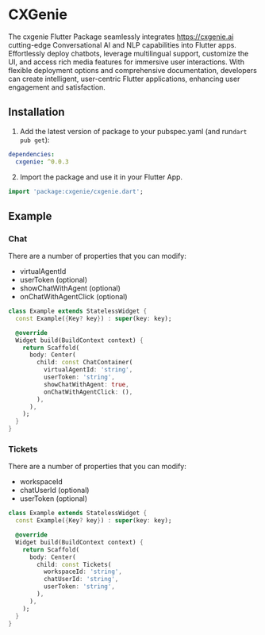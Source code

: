 # CXGenie

The cxgenie Flutter Package seamlessly integrates https://cxgenie.ai cutting-edge Conversational AI and NLP capabilities into Flutter apps. Effortlessly deploy chatbots, leverage multilingual support, customize the UI, and access rich media features for immersive user interactions. With flexible deployment options and comprehensive documentation, developers can create intelligent, user-centric Flutter applications, enhancing user engagement and satisfaction.

## Installation

1. Add the latest version of package to your pubspec.yaml (and run`dart pub get`):

```yaml
dependencies:
  cxgenie: ^0.0.3
```

2. Import the package and use it in your Flutter App.

```dart
import 'package:cxgenie/cxgenie.dart';
```

## Example

### Chat

There are a number of properties that you can modify:

- virtualAgentId
- userToken (optional)
- showChatWithAgent (optional)
- onChatWithAgentClick (optional)

```dart
class Example extends StatelessWidget {
  const Example({Key? key}) : super(key: key);

  @override
  Widget build(BuildContext context) {
    return Scaffold(
      body: Center(
        child: const ChatContainer(
          virtualAgentId: 'string',
          userToken: 'string',
          showChatWithAgent: true,
          onChatWithAgentClick: (),
        ),
      ),
    );
  }
}
```

### Tickets

There are a number of properties that you can modify:

- workspaceId
- chatUserId (optional)
- userToken (optional)

```dart
class Example extends StatelessWidget {
  const Example({Key? key}) : super(key: key);

  @override
  Widget build(BuildContext context) {
    return Scaffold(
      body: Center(
        child: const Tickets(
          workspaceId: 'string',
          chatUserId: 'string',
          userToken: 'string',
        ),
      ),
    );
  }
}
```
